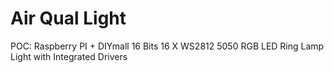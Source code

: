 Air Qual Light
==============

POC: Raspberry PI + DIYmall 16 Bits 16 X WS2812 5050 RGB LED Ring Lamp Light with Integrated Drivers
